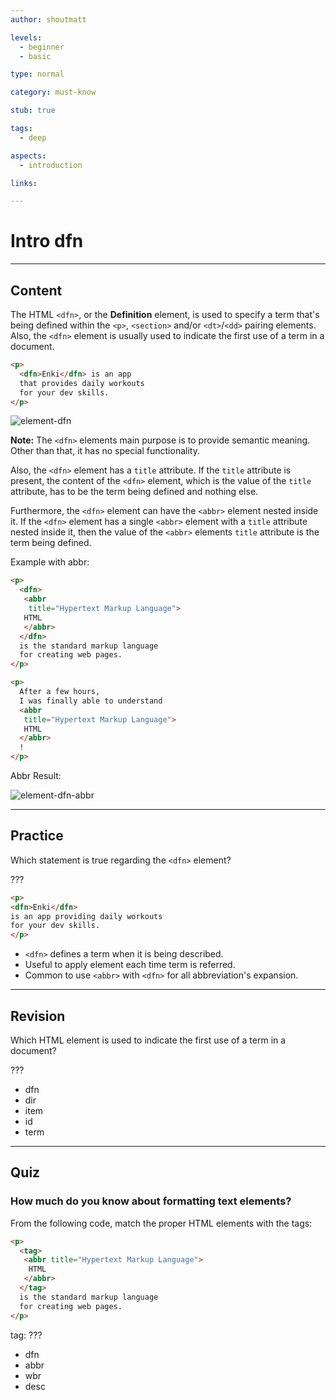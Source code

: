 ```yaml
---
author: shoutmatt

levels:
  - beginner
  - basic

type: normal

category: must-know

stub: true

tags:
  - deep

aspects:
  - introduction

links:

---
```

# Intro dfn
---
## Content

The HTML `<dfn>`, or the **Definition** element, is used to specify a term that's being defined within the `<p>`, `<section>` and/or `<dt>`/`<dd>` pairing elements. Also, the `<dfn>` element is usually used to indicate the first use of a term in a document.

```html
<p>
  <dfn>Enki</dfn> is an app
  that provides daily workouts
  for your dev skills.
</p>
```

![element-dfn](https://img.enkipro.com/a4baae13adcf71436592b38eae34faa9.png)


**Note:** The `<dfn>` elements main purpose is to provide semantic meaning. Other than that, it has no special functionality.

Also, the `<dfn>` element has a `title` attribute. If the `title` attribute is present, the content of the `<dfn>` element, which is the value of the `title` attribute, has to be the term being defined and nothing else.

Furthermore, the `<dfn>` element can have the `<abbr>` element nested inside it. If the `<dfn>` element has a single `<abbr>` element with a `title` attribute nested inside it, then the value of the `<abbr>` elements `title` attribute is the term being defined.

Example with abbr:
```html
<p>
  <dfn>
   <abbr
    title="Hypertext Markup Language">
   HTML
   </abbr>
  </dfn>
  is the standard markup language
  for creating web pages.
</p>

<p>
  After a few hours,
  I was finally able to understand
  <abbr
   title="Hypertext Markup Language">
   HTML
  </abbr>
  !
</p>
```

Abbr Result:

![element-dfn-abbr](https://img.enkipro.com/90a7f02d339751f2f5499d5bc092b7b1.png)


---
## Practice

Which statement is true regarding the `<dfn>` element?

???

```html
<p>
<dfn>Enki</dfn>
is an app providing daily workouts
for your dev skills.
</p>
```

* `<dfn>` defines a term when it is being described.
* Useful to apply element each time term is referred.
* Common to use `<abbr>` with `<dfn>` for all abbreviation's expansion.

---
## Revision

Which HTML element is used to indicate the first use of a term in a document?

???

* dfn
* dir
* item
* id
* term

---
## Quiz

### How much do you know about formatting text elements?

From the following code, match the proper HTML elements with the tags:
```html
<p>
  <tag>
   <abbr title="Hypertext Markup Language">
    HTML
   </abbr>
  </tag>
  is the standard markup language
  for creating web pages.
</p>
```
tag: ???

* dfn
* abbr
* wbr
* desc
